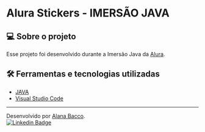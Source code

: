 # Alura Stickers - IMERSÃO JAVA

## 💻 Sobre o projeto

Esse projeto foi desenvolvido durante a Imersão Java da [Alura](https://alura.com.br/).

## 🛠 Ferramentas e tecnologias utilizadas

- [JAVA](https://docs.oracle.com/en/java/)
- [Visual Studio Code](https://code.visualstudio.com/)

---
Desenvolvido por [Alana Bacco](https://github.com/alanabacco). <br />
[![Linkedin Badge](https://img.shields.io/badge/-Linkedin-blue?style=flat-square&logo=Linkedin&logoColor=white&link=https://www.linkedin.com/in/alana-bacco/)](https://www.linkedin.com/in/alana-bacco/)
